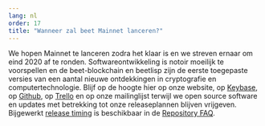 ```yaml
---
lang: nl
order: 17
title: "Wanneer zal beet Mainnet lanceren?"
---
```


We hopen Mainnet te lanceren zodra het klaar is en we streven ernaar om eind 2020 af te ronden. Softwareontwikkeling is notoir moeilijk te voorspellen en de beet-blockchain en beetlisp zijn de eerste toegepaste versies van een aantal nieuwe ontdekkingen in cryptografie en computertechnologie. Blijf op de hoogte hier op onze website, op [Keybase](https://keybase.io/team/beet_network.public), op [Github](https://github.com/beet-Network/), op [Trello](https://trello.com/b/ZuNx7sET/engineering-core) en op onze mailinglijst terwijl we open source software en updates met betrekking tot onze releaseplannen blijven vrijgeven. Bijgewerkt [release timing](https://github.com/beet-Network/beet-blockchain/wiki/FAQ#when-mainnet) is beschikbaar in de [Repository FAQ](https://github.com/beet-Network/beet-blockchain/wiki/FAQ).
